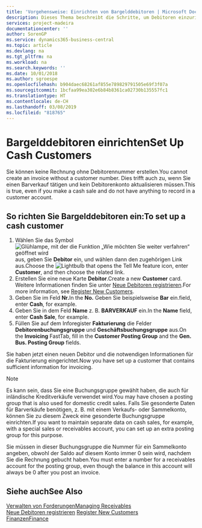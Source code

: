 ```yaml
---
title: 'Vorgehensweise: Einrichten von Bargelddebitoren | Microsoft Docs'
description: Dieses Thema beschreibt die Schritte, um Debitoren einzurichten, der in bar bezahlt.
services: project-madeira
documentationcenter: ''
author: SorenGP
ms.service: dynamics365-business-central
ms.topic: article
ms.devlang: na
ms.tgt_pltfrm: na
ms.workload: na
ms.search.keywords: ''
ms.date: 10/01/2018
ms.author: sgroespe
ms.openlocfilehash: b904daec68261af855e789829791505e69f3f07a
ms.sourcegitcommit: 1bcfaa99ea302e6b84b8361ca02730b135557fc1
ms.translationtype: HT
ms.contentlocale: de-CH
ms.lasthandoff: 03/08/2019
ms.locfileid: "818765"
---
```

# <a name="set-up-cash-customers"></a><span data-ttu-id="ec069-103">Bargelddebitoren einrichten</span><span class="sxs-lookup"><span data-stu-id="ec069-103">Set Up Cash Customers</span></span>
<span data-ttu-id="ec069-104">Sie können keine Rechnung ohne Debitorennummer erstellen.</span><span class="sxs-lookup"><span data-stu-id="ec069-104">You cannot create an invoice without a customer number.</span></span> <span data-ttu-id="ec069-105">Dies trifft auch zu, wenn Sie einen Barverkauf tätigen und kein Debitorenkonto aktualisieren müssen.</span><span class="sxs-lookup"><span data-stu-id="ec069-105">This is true, even if you make a cash sale and do not have anything to record in a customer account.</span></span>  

## <a name="to-set-up-a-cash-customer"></a><span data-ttu-id="ec069-106">So richten Sie Bargelddebitoren ein:</span><span class="sxs-lookup"><span data-stu-id="ec069-106">To set up a cash customer</span></span>  
1.  <span data-ttu-id="ec069-107">Wählen Sie das Symbol ![Glühlampe, mit der die Funktion „Wie möchten Sie weiter verfahren“ geöffnet wird](media/ui-search/search_small.png "Wie möchten Sie weiter verfahren?") aus, geben Sie **Debitor** ein, und wählen dann den zugehörigen Link aus.</span><span class="sxs-lookup"><span data-stu-id="ec069-107">Choose the ![Lightbulb that opens the Tell Me feature](media/ui-search/search_small.png "Tell me what you want to do") icon, enter **Customer**, and then choose the related link.</span></span>  
2.  <span data-ttu-id="ec069-108">Erstellen Sie eine neue Karte **Debitor**.</span><span class="sxs-lookup"><span data-stu-id="ec069-108">Create a new **Customer** card.</span></span> <span data-ttu-id="ec069-109">Weitere Informationen finden Sie unter [Neue Debitoren registrieren](sales-how-register-new-customers.md).</span><span class="sxs-lookup"><span data-stu-id="ec069-109">For more information, see [Register New Customers](sales-how-register-new-customers.md).</span></span>
3.  <span data-ttu-id="ec069-110">Geben Sie im Feld **Nr.**</span><span class="sxs-lookup"><span data-stu-id="ec069-110">In the **No.**</span></span> <span data-ttu-id="ec069-111">Geben Sie beispielsweise **Bar** ein.</span><span class="sxs-lookup"><span data-stu-id="ec069-111">field, enter **Cash**, for example.</span></span>  
4.  <span data-ttu-id="ec069-112">Geben Sie in dem Feld **Name** z. B. **BARVERKAUF** ein.</span><span class="sxs-lookup"><span data-stu-id="ec069-112">In the **Name** field, enter **Cash Sale**, for example.</span></span>  
5.  <span data-ttu-id="ec069-113">Füllen Sie auf dem Inforegister **Fakturierung** die Felder **Debitorenbuchungsgruppe** und **Geschäftsbuchungsgruppe** aus.</span><span class="sxs-lookup"><span data-stu-id="ec069-113">On the **Invoicing** FastTab, fill in the **Customer Posting Group** and the **Gen. Bus. Posting Group** fields.</span></span>  

 <span data-ttu-id="ec069-114">Sie haben jetzt einen neuen Debitor und die notwendigen Informationen für die Fakturierung eingerichtet.</span><span class="sxs-lookup"><span data-stu-id="ec069-114">Now you have set up a customer that contains sufficient information for invoicing.</span></span>  

> [!NOTE]  
>  <span data-ttu-id="ec069-115">Es kann sein, dass Sie eine Buchungsgruppe gewählt haben, die auch für inländische Kreditverkäufe verwendet wird.</span><span class="sxs-lookup"><span data-stu-id="ec069-115">You may have chosen a posting group that is also used for domestic credit sales.</span></span> <span data-ttu-id="ec069-116">Falls Sie gesonderte Daten für Barverkäufe benötigen, z. B. mit einem Verkaufs- oder Sammelkonto, können Sie zu diesem Zweck eine gesonderte Buchungsgruppe einrichten.</span><span class="sxs-lookup"><span data-stu-id="ec069-116">If you want to maintain separate data on cash sales, for example, with a special sales or receivables account, you can set up an extra posting group for this purpose.</span></span>  
>   
>  <span data-ttu-id="ec069-117">Sie müssen in dieser Buchungsgruppe die Nummer für ein Sammelkonto angeben, obwohl der Saldo auf diesem Konto immer 0 sein wird, nachdem Sie die Rechnung gebucht haben.</span><span class="sxs-lookup"><span data-stu-id="ec069-117">You must enter a number for a receivables account for the posting group, even though the balance in this account will always be 0 after you post an invoice.</span></span>  

## <a name="see-also"></a><span data-ttu-id="ec069-118">Siehe auch</span><span class="sxs-lookup"><span data-stu-id="ec069-118">See Also</span></span>
[<span data-ttu-id="ec069-119">Verwalten von Forderungen</span><span class="sxs-lookup"><span data-stu-id="ec069-119">Managing Receivables</span></span>](receivables-manage-receivables.md)  
<span data-ttu-id="ec069-120">[Neue Debitoren registrieren](sales-how-register-new-customers.md)  </span><span class="sxs-lookup"><span data-stu-id="ec069-120">[Register New Customers](sales-how-register-new-customers.md)  </span></span>  
[<span data-ttu-id="ec069-121">Finanzen</span><span class="sxs-lookup"><span data-stu-id="ec069-121">Finance</span></span>](finance.md)  

